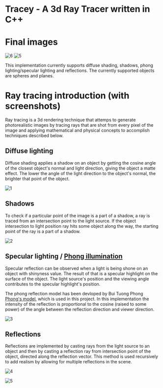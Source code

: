 # Tracey - A 3d Ray Tracer written in C++

# Final images
![6](http://i.imgur.com/6NwrWGT.png)
![5](http://puu.sh/nscjb/504d913f3e.png)

This implementation currently supports diffuse shading, shadows, phong lighting/specular lighting and reflections. The currently supported objects are spheres and planes.

# Ray tracing introduction (with screenshots)
Ray tracing is a 3d rendering technique that attemps to generate photorealistic images by tracing rays that are shot from every pixel of the image and applying mathematical and physical concepts to accomplish techniques described below.

## Diffuse lighting
Diffuse shading applies a shadow on an object by getting the cosine angle of the closest object's normal and light direction, giving the object a matte effect.
The lower the angle of the light direction to the object's normal, the brighter that point of the object.

![1](http://puu.sh/nsg0S/b137d04ce9.png)

## Shadows
To check if a particular point of the image is a part of a shadow, a ray is traced from an intersection point to the light source.
If the object intersection to light position ray hits some object along the way, the starting point of the ray is a part of a shadow.

![2](http://puu.sh/nsg9E/535832d82b.png)

## Specular lighting / [Phong illumination](https://en.wikipedia.org/wiki/Phong_reflection_model)
Specular reflection can be observed when a light is being shone on an object with shinyness value.
The result of that is a specular highlight on the surface of the object.
The light source's position and the viewing angle contributes to the specular highlight's position.

The phong reflection model has been devloped by Bui Tuong Phong [Phong's model](https://en.wikipedia.org/wiki/Phong_reflection_model), which is used in this project.
In this implementation the intensity of the reflection is proportional to the cosine (raised to some power) of the angle between the reflection direction and viewer direction.

![3](http://puu.sh/nsgnF/ec2002f125.png)

## Reflections
Reflections are implemented by casting rays from the light source to an object and then by casting a reflection ray from intersection point of the object, directed along the reflection vector.
This method is used recursively to add realism by allowing for multiple reflections in the scene.

![4](https://puu.sh/nsgz9/6c11a9cc54.png)

![5](https://puu.sh/nsgHN/24d87e5150.png)